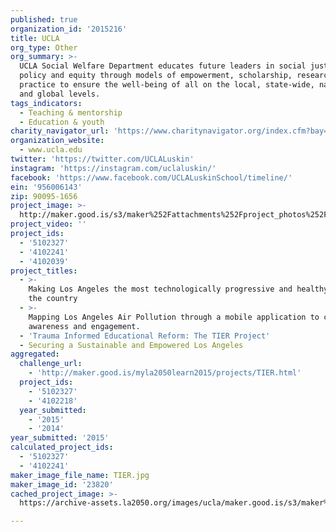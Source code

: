 ```yaml
---
published: true
organization_id: '2015216'
title: UCLA
org_type: Other
org_summary: >-
  UCLA Social Welfare Department educates future leaders in social justice,
  policy and equity through models of empowerment, scholarship, research, and
  practice to ensure the well-being of all on the local, state-wide, national
  and global levels.
tags_indicators:
  - Teaching & mentorship
  - Education & youth
charity_navigator_url: 'https://www.charitynavigator.org/index.cfm?bay=search.profile&ein=956006143'
organization_website:
  - www.ucla.edu
twitter: 'https://twitter.com/UCLALuskin'
instagram: 'https://instagram.com/uclaluskin/'
facebook: 'https://www.facebook.com/UCLALuskinSchool/timeline/'
ein: '956006143'
zip: 90095-1656
project_image: >-
  http://maker.good.is/s3/maker%252Fattachments%252Fproject_photos%252Fimages%252F23820%252Fdisplay%252FTIER.jpg=c570x385
project_video: ''
project_ids:
  - '5102327'
  - '4102241'
  - '4102039'
project_titles:
  - >-
    Making Los Angeles the most technologically progressive and healthy city in
    the country
  - >-
    Mapping Los Angeles Air Pollution through a mobile application to create
    awareness and engagement.  
  - 'Trauma Informed Educational Reform: The TIER Project'
  - Securing a Sustainable and Empowered Los Angeles
aggregated:
  challenge_url:
    - 'http://maker.good.is/myla2050learn2015/projects/TIER.html'
  project_ids:
    - '5102327'
    - '4102218'
  year_submitted:
    - '2015'
    - '2014'
year_submitted: '2015'
calculated_project_ids:
  - '5102327'
  - '4102241'
maker_image_file_name: TIER.jpg
maker_image_id: '23820'
cached_project_image: >-
  https://archive-assets.la2050.org/images/ucla/maker.good.is/s3/maker%252Fattachments%252Fproject_photos%252Fimages%252F23820%252Fdisplay%252FTIER.jpg=c570x385.jpg

---
```

